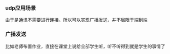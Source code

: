 ### udp应用场景

由于是通讯不需要进行连接。所以可以实现广播发送，并不局限于端到端

### 广播发送

比如老师布置作业，直接在课堂上说给全部学生听，听不听得到就是学生的事情了







